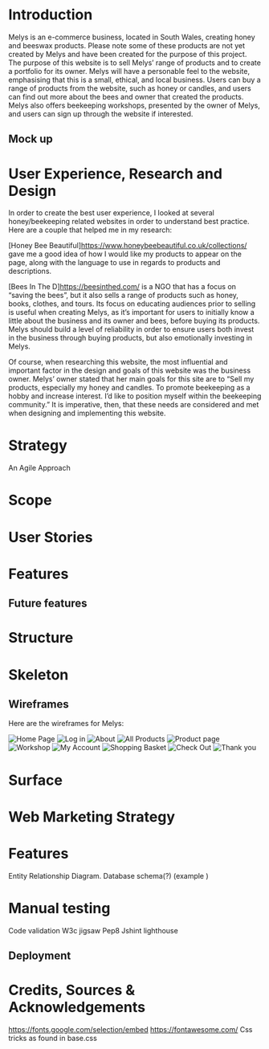 # Introduction

Melys is an e-commerce business, located in South Wales, creating honey and beeswax products. Please note some of these products are not yet created by Melys and have been created for the purpose of this project. The purpose of this website is to sell Melys’ range of products and to create a portfolio for its owner. Melys will have a personable feel to the website, emphasising that this is a small, ethical, and local business. Users can buy a range of products from the website, such as honey or candles, and users can find out more about the bees and owner that created the products. Melys also offers beekeeping workshops, presented by the owner of Melys, and users can sign up through the website if interested.

## Mock up



# User Experience, Research and Design

In order to create the best user experience, I looked at several honey/beekeeping related websites in order to understand best practice. Here are a couple that helped me in my research:

[Honey Bee Beautiful]https://www.honeybeebeautiful.co.uk/collections/
gave me a good idea of how I would like my products to appear on the page, along with the language to use in regards to products and descriptions.

[Bees In The D]https://beesinthed.com/ is a NGO that has a focus on “saving the bees”, but it also sells a range of products such as honey, books, clothes, and tours. Its focus on educating audiences prior to selling is useful when creating Melys, as it’s important for users to initially know a little about the business and its owner and bees, before buying its products. Melys should build a level of reliability in order to ensure users both invest in the business through buying products, but also emotionally investing in Melys.

Of course, when researching this website, the most influential and important factor in the design and goals of this website was the business owner. Melys’ owner stated that her main goals for this site are to “Sell my products, especially my honey and candles. To promote beekeeping as a hobby and increase interest. I’d like to position myself within the beekeeping community.” It is imperative, then, that these needs are considered and met when designing and implementing this website.


# Strategy
An Agile Approach
# Scope

# User Stories
# Features
## Future features

# Structure

# Skeleton
## Wireframes

Here are the wireframes for Melys:

![Home Page](media/docs/wireframes/home.png)
![Log in](media/docs/wireframes/login.png)
![About](media/docs/wireframes/about.png)
![All Products](media/docs/wireframes/allproducts.png)
![Product page](media/docs/wireframes/productpage.png)
![Workshop](media/docs/wireframes/workshop.png)
![My Account](media/docs/wireframes/myaccount.png)
![Shopping Basket](media/docs/wireframes/basket.png)
![Check Out](media/docs/wireframes/checkout.png)
![Thank you](media/docs/wireframes/thankyou.png)




# Surface

# Web Marketing Strategy
# Features
Entity Relationship Diagram. Database schema(?)
(example )
# Manual testing
Code validation
W3c jigsaw
Pep8
Jshint
lighthouse
## Deployment
# Credits, Sources & Acknowledgements

https://fonts.google.com/selection/embed
https://fontawesome.com/
Css tricks as found in base.css
